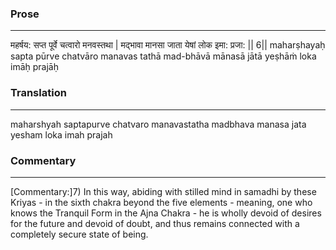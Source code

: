 ### Prose 
 --- 
महर्षय: सप्त पूर्वे चत्वारो मनवस्तथा |
मद्भावा मानसा जाता येषां लोक इमा: प्रजा: || 6||
maharṣhayaḥ sapta pūrve chatvāro manavas tathā
mad-bhāvā mānasā jātā yeṣhāṁ loka imāḥ prajāḥ

### Translation 
 --- 
maharshyah saptapurve chatvaro manavastatha madbhava manasa jata yesham loka imah prajah

### Commentary 
 --- 
[Commentary:]7) In this way, abiding with stilled mind in samadhi by these Kriyas - in the sixth chakra beyond the five elements - meaning, one who knows the Tranquil Form in the Ajna Chakra - he is wholly devoid of desires for the future and devoid of doubt, and thus remains connected with a completely secure state of being.